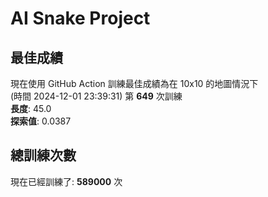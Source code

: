 
# AI Snake Project

## **最佳成績**

























































































現在使用 GitHub Action 訓練最佳成績為在 10x10 的地圖情況下  
(時間 2024-12-01 23:39:31) 第 **649** 次訓練  
**長度**: 45.0  
**探索值**: 0.0387



















































































































































































## 總訓練次數
現在已經訓練了: **589000** 次
